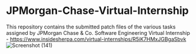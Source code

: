 # JPMorgan-Chase-Virtual-Internship
This repository contains the submitted patch files of the various tasks assigned by JPMorgan Chase &amp; Co. Software Engineering Virtual Internship - https://www.insidesherpa.com/virtual-internships/R5iK7HMxJGBgaSbvk
![Screenshot (141)](https://user-images.githubusercontent.com/39218498/85351753-168bd600-b522-11ea-94a4-9c79c253b951.png)
